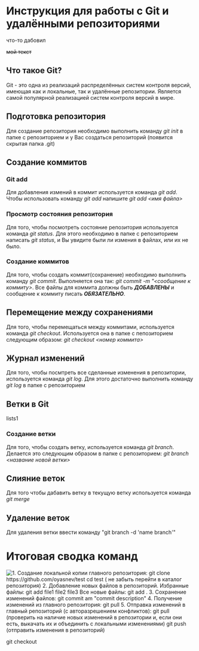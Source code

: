 # Инструкция для работы с Git и удалёнными репозиториями

что-то дабовил 

~~мой текст~~

## Что такое Git?
Git - это одна из реализаций распределённых систем контроля версий, имеющая как и локальные, так и удалённые репозитории. Является самой популярной реализацией систем контроля версий в мире.
## Подготовка репозитория
Для создание репозитория необходимо выполнить команду *git init*  в папке с репозиторием и у Вас создаться репозиторий (появится скрытая папка .git)

## Создание коммитов

### Git add
Для добавления измений в коммит используется команда *git add*. Чтобы использовать команду *git add* напишите *git add <имя файла>*

### Просмотр состояния репозитория
Для того, чтобы посмотреть состояние репозитория используется команда *git status*. Для этого необходимо в папке с репозиторием написать *git status*, и Вы увидите были ли измения в файлах, или их не было.

### Создание коммитов
Для того, чтобы создать коммит(сохранение) необходимо выполнить команду *git commit*. Выполняется она так: *git commit -m "<сообщение к коммиту>*. Все файлы для коммита должны быть ***ДОБАВЛЕНЫ*** и сообщение к коммиту писать ***ОБЯЗАТЕЛЬНО***.

## Перемещение между сохранениями
Для того, чтобы перемещаться между коммитами, используется команда *git checkout*. Используется она в папке с пепозиторием следующим образом: *git checkout <номер коммита>*

## Журнал изменений
Для того, чтобы посмтреть все сделанные изменения в репозитории, используется команда *git log*. Для этого достаточно выполнить команду *git log* в папке с репозиторием

## Ветки в Git

lists1

### Создание ветки

Для того, чтобы создать ветку, используется команда *git branch*. Делается это следующим образом в папке с репозиторием: *git branch <название новой ветки>*

## Слияние веток

Для того чтобы дабавить ветку в текущую ветку используется команда *git merge <name branch>*

## Удаление веток
Для удаления ветки ввести команду "git branch -d 'name branch'"

# Итоговая сводка команд
    
![1. Создание локальной копии главного репозитория:
​git clone https://github.com/oyasnev/test ​cd test​ (​ не забыть перейти в каталог репозитория)
2. Добавление новых файлов в репозиторий. Избранные файлы:
​git add file1 file2 file3 Все новые файлы:
​git add .
3. Сохранение изменений файлов:
​git commit ­am "commit description"
4. Получение изменений из главного репозитория:
​git pull
5. Отправка изменений в главный репозиторий (с авторазрешением конфликтов):
​git pull ​(проверить на наличие новых изменений в репозитории и, если
они есть, выкачать их и объединить с локальными изменениями) ​git push​ ​(отправить изменения в репозиторий)](%D0%A1%D0%BD%D0%B8%D0%BC%D0%BE%D0%BA%20%D1%8D%D0%BA%D1%80%D0%B0%D0%BD%D0%B0%202023-01-14%20%D0%B2%2015.14.12.png)

git checkout 